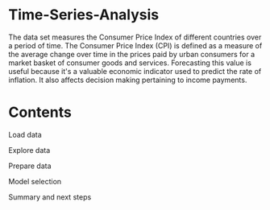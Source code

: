 # Time-Series-Analysis
The data set measures the Consumer Price Index of different countries over a period of time. The Consumer Price Index (CPI) is defined as a measure of the average change over time in the prices paid by urban consumers for a market basket of consumer goods and services. Forecasting this value is useful because it's a valuable economic indicator used to predict the rate of inflation. It also affects decision making pertaining to income payments.



# Contents
Load data

Explore data

Prepare data

Model selection

Summary and next steps


   
